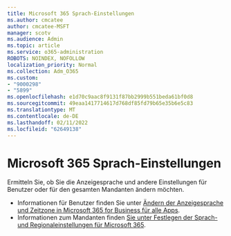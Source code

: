 ```yaml
---
title: Microsoft 365 Sprach-Einstellungen
ms.author: cmcatee
author: cmcatee-MSFT
manager: scotv
ms.audience: Admin
ms.topic: article
ms.service: o365-administration
ROBOTS: NOINDEX, NOFOLLOW
localization_priority: Normal
ms.collection: Adm_O365
ms.custom:
- "9000298"
- "5899"
ms.openlocfilehash: e1d70c9aac8f9131f87bb2999b551beda61bf0d8
ms.sourcegitcommit: 49eaa1417714617d768df85fd79b65e35b6e5c83
ms.translationtype: MT
ms.contentlocale: de-DE
ms.lasthandoff: 02/11/2022
ms.locfileid: "62649138"
---
```

# <a name="microsoft-365-language-settings"></a>Microsoft 365 Sprach-Einstellungen

Ermitteln Sie, ob Sie die Anzeigesprache und andere Einstellungen für Benutzer oder für den gesamten Mandanten ändern möchten.

- Informationen für Benutzer finden Sie unter [Ändern der Anzeigesprache und Zeitzone in Microsoft 365 for Business für alle Apps](https://support.microsoft.com/office/6f238bff-5252-441e-b32b-655d5d85d15b).
- Informationen zum Mandanten finden [Sie unter Festlegen der Sprach- und Regionaleinstellungen für Microsoft 365](https://docs.microsoft.com/office365/troubleshoot/access-management/set-language-and-region).
